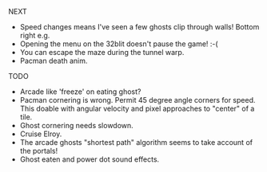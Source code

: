 
NEXT

- Speed changes means I've seen a few ghosts clip through walls!  Bottom right e.g.
- Opening the menu on the 32blit doesn't pause the game! :-(
- You can escape the maze during the tunnel warp.
- Pacman death anim.

TODO

- Arcade like 'freeze' on eating ghost?
- Pacman cornering is wrong.  Permit 45 degree angle corners for speed.  This doable with angular velocity and pixel approaches to "center" of a tile.
- Ghost cornering needs slowdown.
- Cruise Elroy.
- The arcade ghosts "shortest path" algorithm seems to take account of the portals!
- Ghost eaten and power dot sound effects.
